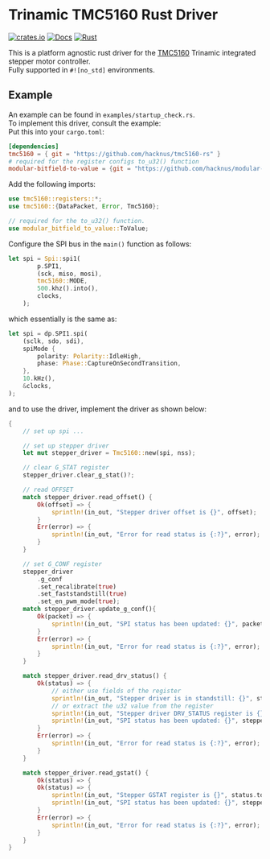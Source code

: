 # Trinamic TMC5160 Rust Driver

[![crates.io](https://img.shields.io/crates/v/tmc5160.svg)](https://crates.io/crates/tmc5160)
[![Docs](https://docs.rs/tmc5160/badge.svg)](https://docs.rs/tmc5160)
[![Rust](https://github.com/hacknus/tmc5160-rs/actions/workflows/rust.yml/badge.svg)](https://github.com/hacknus/tmc5160-rs/actions/workflows/rust.yml)

This is a platform agnostic rust driver for the [TMC5160](https://www.trinamic.com/fileadmin/assets/Products/ICs_Documents/TMC5160A_datasheet_rev1.18.pdf) Trinamic integrated stepper motor controller.  
Fully supported in `#![no_std]` environments.

## Example
An example can be found in `examples/startup_check.rs`.  
To implement this driver, consult the example:  
Put this into your `cargo.toml`:
```toml
[dependencies]
tmc5160 = { git = "https://github.com/hacknus/tmc5160-rs" }
# required for the register configs to_u32() function
modular-bitfield-to-value = {git = "https://github.com/hacknus/modular-bitfield-to-value"}
```
Add the following imports:
```rust
use tmc5160::registers::*;
use tmc5160::{DataPacket, Error, Tmc5160};

// required for the to_u32() function.
use modular_bitfield_to_value::ToValue;
```

Configure the SPI bus in the `main()` function as follows:
```rust
let spi = Spi::spi1(
        p.SPI1,
        (sck, miso, mosi),
        tmc5160::MODE,
        500.khz().into(),
        clocks,
    );
```
which essentially is the same as:
```rust
let spi = dp.SPI1.spi(
    (sclk, sdo, sdi),
    spiMode {
        polarity: Polarity::IdleHigh,
        phase: Phase::CaptureOnSecondTransition,
    },
    10.kHz(),
    &clocks,
);
```
and to use the driver, implement the driver as shown below:
```rust
{
    // set up spi ...

    // set up stepper driver
    let mut stepper_driver = Tmc5160::new(spi, nss);

    // clear G_STAT register
    stepper_driver.clear_g_stat()?;

    // read OFFSET
    match stepper_driver.read_offset() {
        Ok(offset) => {
            sprintln!(in_out, "Stepper driver offset is {}", offset);
        }
        Err(error) => {
            sprintln!(in_out, "Error for read status is {:?}", error);
        }
    }

    // set G_CONF register
    stepper_driver
        .g_conf
        .set_recalibrate(true)
        .set_faststandstill(true)
        .set_en_pwm_mode(true);
    match stepper_driver.update_g_conf(){
        Ok(packet) => {
            sprintln!(in_out, "SPI status has been updated: {}", packet.status);
        }
        Err(error) => {
            sprintln!(in_out, "Error for read status is {:?}", error);
        }
    }

    match stepper_driver.read_drv_status() {
        Ok(status) => {
            // either use fields of the register
            sprintln!(in_out, "Stepper driver is in standstill: {}", status);
            // or extract the u32 value from the register
            sprintln!(in_out, "Stepper driver DRV_STATUS register is {}", status.to_u32().unwrap_or(0));
            sprintln!(in_out, "SPI status has been updated: {}", stepper_driver.status);
        }
        Err(error) => {
            sprintln!(in_out, "Error for read status is {:?}", error);
        }
    }

    match stepper_driver.read_gstat() {
        Ok(status) => {
        Ok(status) => {
            sprintln!(in_out, "Stepper GSTAT register is {}", status.to_u32().unwrap_or(0));
            sprintln!(in_out, "SPI status has been updated: {}", stepper_driver.status);
        }
        Err(error) => {
            sprintln!(in_out, "Error for read status is {:?}", error);
        }
    }
}
```
